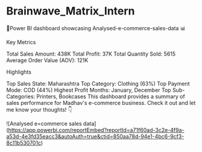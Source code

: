 # Brainwave_Matrix_Intern

🚀Power BI dashboard showcasing Analysed-e-commerce-sales-data 📊

Key Metrics

Total Sales Amount: 438K
Total Profit: 37K
Total Quantity Sold: 5615
Average Order Value (AOV): 121K

Highlights

Top Sales State: Maharashtra
Top Category: Clothing (63%)
Top Payment Mode: COD (44%)
Highest Profit Months: January, December
Top Sub-Categories: Printers, Bookcases
This dashboard provides a summary of sales performance for Madhav's e-commerce business. Check it out and let me know your thoughts! 👇

![Analysed e=commerce sales data] (https://app.powerbi.com/reportEmbed?reportId=a71f60ad-3c2e-4f9a-a53d-4e3fd35eacc3&autoAuth=true&ctid=850aa78d-94e1-4bc6-9cf3-8c11b530701c)

